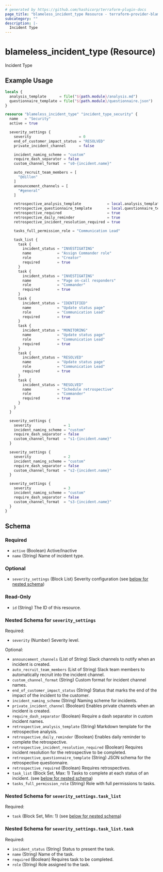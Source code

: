 ```yaml
---
# generated by https://github.com/hashicorp/terraform-plugin-docs
page_title: "blameless_incident_type Resource - terraform-provider-blameless"
subcategory: ""
description: |-
  Incident Type
---
```


# blameless_incident_type (Resource)

Incident Type

## Example Usage

```terraform
locals {
  analysis_template      = file("${path.module}/analysis.md")
  questionnaire_template = file("${path.module}/questionnaire.json")
}

resource "blameless_incident_type" "incident_type_security" {
  name   = "Security"
  active = true

  severity_settings {
    severity                      = 0
    end_of_customer_impact_status = "RESOLVED"
    private_incident_channel      = false

    incident_naming_scheme = "custom"
    require_dash_separator = false
    custom_channel_format  = "s0-{incident.name}"

    auto_recruit_team_members = [
      "@dillon"
    ]
    announcement_channels = [
      "#general"
    ]

    retrospective_analysis_template            = local.analysis_template
    retrospective_questionnaire_template       = local.questionnaire_template
    retrospective_required                     = true
    retrospective_daily_reminder               = true
    retrospective_incident_resolution_required = true

    tasks_full_permission_role = "Communication Lead"

    task_list {
      task {
        incident_status = "INVESTIGATING"
        name            = "Assign Commander role"
        role            = "Creator"
        required        = true
      }
      task {
        incident_status = "INVESTIGATING"
        name            = "Page on-call responders"
        role            = "Commander"
        required        = true
      }
      task {
        incident_status = "IDENTIFIED"
        name            = "Update status page"
        role            = "Communication Lead"
        required        = true
      }
      task {
        incident_status = "MONITORING"
        name            = "Update status page"
        role            = "Communication Lead"
        required        = true
      }
      task {
        incident_status = "RESOLVED"
        name            = "Update status page"
        role            = "Communication Lead"
        required        = true
      }
      task {
        incident_status = "RESOLVED"
        name            = "Schedule retrospective"
        role            = "Commander"
        required        = true
      }
    }
  }

  severity_settings {
    severity               = 1
    incident_naming_scheme = "custom"
    require_dash_separator = false
    custom_channel_format  = "s1-{incident.name}"
  }

  severity_settings {
    severity               = 2
    incident_naming_scheme = "custom"
    require_dash_separator = false
    custom_channel_format  = "s2-{incident.name}"
  }

  severity_settings {
    severity               = 3
    incident_naming_scheme = "custom"
    require_dash_separator = false
    custom_channel_format  = "s3-{incident.name}"
  }
}
```

<!-- schema generated by tfplugindocs -->
## Schema

### Required

- `active` (Boolean) Active/Inactive
- `name` (String) Name of incident type.

### Optional

- `severity_settings` (Block List) Severity configuration (see [below for nested schema](#nestedblock--severity_settings))

### Read-Only

- `id` (String) The ID of this resource.

<a id="nestedblock--severity_settings"></a>
### Nested Schema for `severity_settings`

Required:

- `severity` (Number) Severity level.

Optional:

- `announcement_channels` (List of String) Slack channels to notify when an incident is created.
- `auto_recruit_team_members` (List of String) Slack team members to automatically recruit into the incident channel.
- `custom_channel_format` (String) Custom format for incident channel names.
- `end_of_customer_impact_status` (String) Status that marks the end of the impact of the incident to the customer.
- `incident_naming_scheme` (String) Naming scheme for incidents.
- `private_incident_channel` (Boolean) Enables private channels when an incident is created.
- `require_dash_separator` (Boolean) Require a dash separator in custom incident names.
- `retrospective_analysis_template` (String) Markdown template for the retrospective analysis.
- `retrospective_daily_reminder` (Boolean) Enables daily reminder to complete the retrospective.
- `retrospective_incident_resolution_required` (Boolean) Requires incident resolution for the retrospective to be completed.
- `retrospective_questionnaire_template` (String) JSON schema for the retrospective questionnaire.
- `retrospective_required` (Boolean) Requires retrospectives.
- `task_list` (Block Set, Max: 1) Tasks to complete at each status of an incident. (see [below for nested schema](#nestedblock--severity_settings--task_list))
- `tasks_full_permission_role` (String) Role with full permissions to tasks.

<a id="nestedblock--severity_settings--task_list"></a>
### Nested Schema for `severity_settings.task_list`

Required:

- `task` (Block Set, Min: 1) (see [below for nested schema](#nestedblock--severity_settings--task_list--task))

<a id="nestedblock--severity_settings--task_list--task"></a>
### Nested Schema for `severity_settings.task_list.task`

Required:

- `incident_status` (String) Status to present the task.
- `name` (String) Name of the task.
- `required` (Boolean) Requires task to be completed.
- `role` (String) Role assigned to the task.
